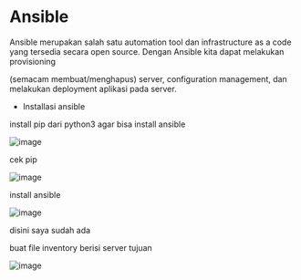 # Ansible 




Ansible merupakan salah satu automation tool dan infrastructure as a code yang tersedia secara open source. Dengan Ansible kita dapat melakukan provisioning


(semacam membuat/menghapus) server, configuration management, dan melakukan deployment aplikasi pada server.





- Installasi ansible




install pip dari python3 agar bisa install ansible



![image](https://user-images.githubusercontent.com/18206510/207551165-a34581ba-fdf5-4698-a239-d5296866ca34.png)



cek pip


![image](https://user-images.githubusercontent.com/18206510/207552544-736a45f1-681d-48ec-86a2-6571d2d3993a.png)



install ansible 



![image](https://user-images.githubusercontent.com/18206510/207553233-012bcdf5-0fa5-42d6-8c3a-c5281f9397d7.png)



disini saya sudah ada 


buat file inventory berisi server tujuan 




![image](https://user-images.githubusercontent.com/18206510/207554822-ab7a23b8-a496-4e61-9565-63ee0225da4d.png)







